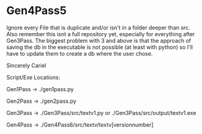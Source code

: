 # Gen4Pass5
Ignore every File that is duplicate and/or isn't in a folder deeper than src. Also remember this isnt a full repository yet, especially for everything after Gen3Pass.
The biggest problem with 3 and above is that the approach of saving the db in the executable is not possible (at least with python) so I'll have to update them to create a 
db where the user chose.

Sincerely Cariel

Script/Exe Locations:

Gen1Pass -> ./gen1pass.py

Gen2Pass -> ./gen2pass.py

Gen3Pass -> ./Gen3Pass/src/textv1.py or ./Gen3Pass/src/output/textv1.exe

Gen4Pass -> ./Gen4Pass6/src/textv/textv[versionnumber]

